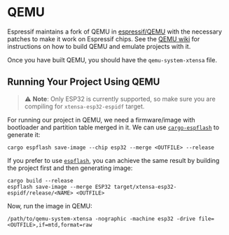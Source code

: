 # QEMU

Espressif maintains a fork of QEMU in [espressif/QEMU][espressif-qemu] with the necessary patches to make it work on Espressif chips.
See the [QEMU wiki][qemu-wiki] for instructions on how to build QEMU and emulate projects with it.

Once you have built QEMU, you should have the `qemu-system-xtensa` file.

[espressif-qemu]: https://github.com/espressif/qemu
[qemu-wiki]: https://github.com/espressif/qemu/wiki

## Running Your Project Using QEMU

> ⚠️ **Note**: Only ESP32 is currently supported, so make sure you are compiling for `xtensa-esp32-espidf` target.

For running our project in QEMU, we need a firmware/image with bootloader and partition table merged in it.
We can use [`cargo-espflash`][cargo-espflash] to generate it:

```shell
cargo espflash save-image --chip esp32 --merge <OUTFILE> --release
```

If you prefer to use [`espflash`][espflash], you can achieve the same result by building the project first and then generating image:
```shell
cargo build --release
espflash save-image --merge ESP32 target/xtensa-esp32-espidf/release/<NAME> <OUTFILE>
```

Now, run the image in QEMU:
```shell
/path/to/qemu-system-xtensa -nographic -machine esp32 -drive file=<OUTFILE>,if=mtd,format=raw
```

[cargo-espflash]: https://github.com/esp-rs/espflash/tree/main/cargo-espflash
[espflash]: https://github.com/esp-rs/espflash/tree/main/espflash
